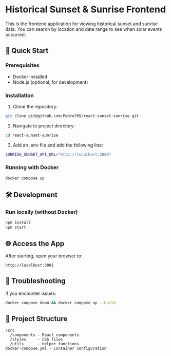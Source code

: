 # Historical Sunset & Sunrise Frontend

This is the frontend application for viewing historical sunset and sunrise data. You can search by location and date range to see when solar events occurred.

## 🚀 Quick Start

### Prerequisites
- Docker installed
- Node.js (optional, for development)

### Installation
1. Clone the repository:
```bash
git clone git@github.com:Pedro705/react-sunset-sunrise.git
```

2. Navigate to project directory:
```bash
cd react-sunset-sunrise
```

3. Add an .env file and add the following line:
```bash
SUNRISE_SUNSET_API_URL="http://localhost:3000"
```

### Running with Docker
```bash
docker compose up
```

## 🛠 Development

### Run locally (without Docker)
```bash
npm install
npm start
```

## 🌐 Access the App
After starting, open your browser to:
```
http://localhost:3001
```

## 🐛 Troubleshooting
If you encounter issues:
```bash
docker compose down && docker compose up --build
```

## 📂 Project Structure
```
/src
  /components - React components
  /styles     - CSS files
  /utils      - Helper functions
docker-compose.yml - Container configuration
```